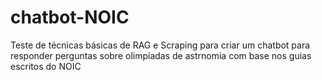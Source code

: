# chatbot-NOIC
Teste de técnicas básicas de RAG e Scraping para criar um chatbot para responder perguntas sobre olimpíadas de astrnomia com base nos guias escritos do NOIC
